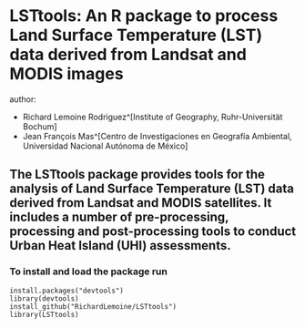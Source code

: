 # LSTtools: An R package to process Land Surface Temperature (LST) data derived from Landsat and MODIS images
author:
- Richard Lemoine Rodriguez^[Institute of Geography, Ruhr-Universität Bochum]
- Jean François Mas^[Centro de Investigaciones en Geografía Ambiental, Universidad Nacional Autónoma de México]

## The LSTtools package provides tools for the analysis of Land Surface Temperature (LST) data derived from Landsat and MODIS satellites. It includes a number of pre-processing, processing and post-processing tools to conduct Urban Heat Island (UHI) assessments.

### To install and load the package run
```{r}
install.packages("devtools")
library(devtools)
install_github("RichardLemoine/LSTtools")
library(LSTtools)
```
